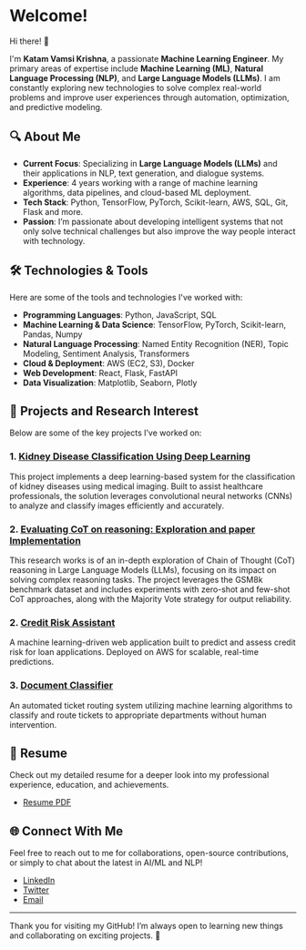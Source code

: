 # Welcome!

Hi there! 👋

I'm **Katam Vamsi Krishna**, a passionate **Machine Learning Engineer**. My primary areas of expertise include **Machine Learning (ML)**, **Natural Language Processing (NLP)**, and **Large Language Models (LLMs)**. I am constantly exploring new technologies to solve complex real-world problems and improve user experiences through automation, optimization, and predictive modeling.

## 🔍 About Me

- **Current Focus**: Specializing in **Large Language Models (LLMs)** and their applications in NLP, text generation, and dialogue systems.
- **Experience**: 4 years working with a range of machine learning algorithms, data pipelines, and cloud-based ML deployment.
- **Tech Stack**: Python, TensorFlow, PyTorch, Scikit-learn, AWS, SQL, Git, Flask and more.
- **Passion**: I’m passionate about developing intelligent systems that not only solve technical challenges but also improve the way people interact with technology.

## 🛠️ Technologies & Tools

Here are some of the tools and technologies I've worked with:

- **Programming Languages**: Python, JavaScript, SQL
- **Machine Learning & Data Science**: TensorFlow, PyTorch, Scikit-learn, Pandas, Numpy
- **Natural Language Processing**: Named Entity Recognition (NER), Topic Modeling, Sentiment Analysis, Transformers
- **Cloud & Deployment**: AWS (EC2, S3), Docker
- **Web Development**: React, Flask, FastAPI
- **Data Visualization**: Matplotlib, Seaborn, Plotly

## 🚀 Projects and Research Interest

Below are some of the key projects I’ve worked on:

### 1. [Kidney Disease Classification Using Deep Learning](https://github.com/kvamsi7/kidney-disease-classification-dl-project)
This project implements a deep learning-based system for the classification of kidney diseases using medical imaging. Built to assist healthcare professionals, the solution leverages convolutional neural networks (CNNs) to analyze and classify images efficiently and accurately.

### 2. [Evaluating CoT on reasoning: Exploration and paper Implementation](https://github.com/kvamsi7/llm_cot_research)
This research works is of an in-depth exploration of Chain of Thought (CoT) reasoning in Large Language Models (LLMs), focusing on its impact on solving complex reasoning tasks. The project leverages the GSM8k benchmark dataset and includes experiments with zero-shot and few-shot CoT approaches, along with the Majority Vote strategy for output reliability.

### 2. [Credit Risk Assistant](https://github.com/kvamsi7/ML-portfolio/tree/prj1/Acess%20Credit%20risk%20-%20AWS%20deployment)
   A machine learning-driven web application built to predict and assess credit risk for loan applications. Deployed on AWS for scalable, real-time predictions.

### 3. [Document Classifier](https://github.com/kvamsi7/ML-portfolio/tree/prj1/Document%20classification)
   An automated ticket routing system utilizing machine learning algorithms to classify and route tickets to appropriate departments without human intervention.

<!-- ### 4. Chatbot using Transformers
   A conversational AI chatbot built using Transformer models to handle human-like interactions. Trained and fine-tuned to respond to user queries. -->

## 📄 Resume

Check out my detailed resume for a deeper look into my professional experience, education, and achievements.

- [Resume PDF](https://www.linkedin.com/in/katam-vamsi-krishna)

## 🌐 Connect With Me

Feel free to reach out to me for collaborations, open-source contributions, or simply to chat about the latest in AI/ML and NLP!

- [LinkedIn](https://www.linkedin.com/in/katam-vamsi-krishna)
- [Twitter](https://twitter.com/@vk84351)
- [Email](mailto:vamsikrishna.katamreddy@gmail.com)

---

Thank you for visiting my GitHub! I’m always open to learning new things and collaborating on exciting projects. 🚀

